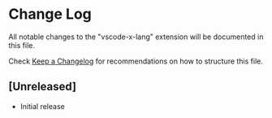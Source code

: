 # Change Log

All notable changes to the "vscode-x-lang" extension will be documented in this file.

Check [Keep a Changelog](http://keepachangelog.com/) for recommendations on how to structure this file.

## [Unreleased]

- Initial release